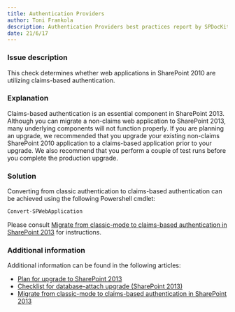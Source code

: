 ```yaml
---
title: Authentication Providers
author: Toni Frankola
description: Authentication Providers best practices report by SPDocKit determines whether web applications in SharePoint 2010 are utilizing claims-based authentication.
date: 21/6/17
---
```

### Issue description

This check determines whether web applications in SharePoint 2010 are utilizing claims-based authentication.

### Explanation

Claims-based authentication is an essential component in SharePoint 2013. Although you can migrate a non-claims web application to SharePoint 2013, many underlying components will not function properly. If you are planning an upgrade, we recommended that you upgrade your existing non-claims SharePoint 2010 application to a claims-based application prior to your upgrade. We also recommend that you perform a couple of test runs before you complete the production upgrade.

### Solution

Converting from classic authentication to claims-based authentication can be achieved using the following Powershell cmdlet:

```powershell
Convert-SPWebApplication
```
Please consult [Migrate from classic-mode to claims-based authentication in SharePoint 2013](https://technet.microsoft.com/en-us/library/gg251985.aspx) for instructions.

### Additional information

Additional information can be found in the following articles:

* [Plan for upgrade to SharePoint 2013](https://technet.microsoft.com/en-us/library/cc303429.aspx)
* [Checklist for database-attach upgrade (SharePoint 2013)](https://technet.microsoft.com/en-us/library/ff607663.aspx)
* [Migrate from classic-mode to claims-based authentication in SharePoint 2013](https://technet.microsoft.com/en-us/library/gg251985.aspx)
